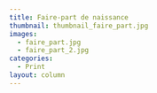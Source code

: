 ```yaml
---
title: Faire-part de naissance
thumbnail: thumbnail_faire_part.jpg
images:
  - faire_part.jpg
  - faire_part_2.jpg
categories:
  - Print
layout: column
---
```

